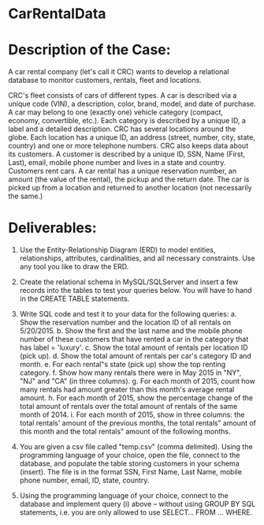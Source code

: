 # CarRentalData

# Description of the Case:
A car rental company (let's call it CRC) wants to develop a relational database to monitor customers, rentals, fleet and locations.

CRC's fleet consists of cars of different types. A car is described via a unique code (VIN), a description, color, brand, model, and date of purchase. A car may belong to one (exactly one) vehicle category (compact, economy, convertible, etc.). Each category is described by a unique ID, a label and a detailed description. CRC has several locations around the globe. Each location has a unique ID, an address (street, number, city, state, country) and one or more telephone numbers. CRC also keeps data about its customers. A customer is described by a unique ID, SSN, Name (First, Last), email, mobile phone number and lives in a state and country. Customers rent cars. A car rental has a unique reservation number, an amount (the value of the rental), the pickup and the return date. The car is picked up from a location and returned to another location (not necessarily the same.)

# Deliverables:
1. Use the Entity-Relationship Diagram (ERD) to model entities, relationships, attributes, cardinalities, and all necessary constraints. Use any tool you like to draw the ERD.
2. Create the relational schema in MySQL/SQLServer and insert a few records into the tables to test your queries below. You will have to hand in the CREATE TABLE statements.
3. Write SQL code and test it to your data for the following queries:
a. Show the reservation number and the location ID of all rentals on 5/20/2015.
b. Show the first and the last name and the mobile phone number of these customers that have rented a car in the category that has label = 'luxury'.
c. Show the total amount of rentals per location ID (pick up).
d. Show the total amount of rentals per car's category ID and month.
e. For each rental‟s state (pick up) show the top renting category.
f. Show how many rentals there were in May 2015 in "NY", "NJ" and "CA" (in three columns).
g. For each month of 2015, count how many rentals had amount greater than this month's average rental amount.
h. For each month of 2015, show the percentage change of the total amount of rentals over the total amount of rentals of the same month of 2014.
i. For each month of 2015, show in three columns: the total rentals' amount of the previous months, the total rentals‟ amount of this month and the total rentals‟ amount of the following months.

4. You are given a csv file called "temp.csv" (comma delimited). Using the programming language of your choice, open the file, connect to the database, and populate the table storing customers in your schema (insert). The file is in the format SSN, First Name, Last Name, mobile phone number, email, ID, state, country.
5. Using the programming language of your choice, connect to the database and implement query (i) above – without using GROUP BY SQL statements, i.e. you are only allowed to use SELECT… FROM … WHERE.
